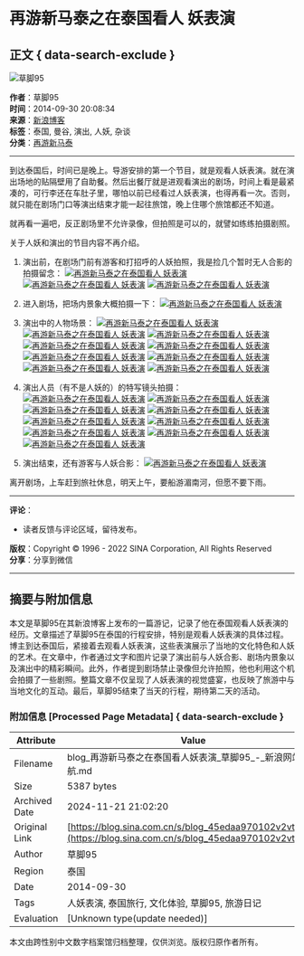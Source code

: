 # 再游新马泰之在泰国看人 妖表演

## 正文 { data-search-exclude }


![草脚95](http://portrait8.sinaimg.cn/1173203607/blog/180)

**作者**：草脚95  
**时间**：2014-09-30 20:08:34  
**来源**：[新浪博客](http://blog.sina.com.cn/u/1173203607)  
**标签**：泰国, 曼谷, 演出, 人妖, 杂谈  
**分类**：[再游新马泰](https://blog.sina.com.cn/s/articlelist_1173203607_3_1.html)

---

到达泰国后，时间已是晚上。导游安排的第一个节目，就是观看人妖表演。就在演出场地的贴隔壁用了自助餐。然后出餐厅就是进观看演出的剧场，时间上看是最紧凑的，可行李还在车肚子里，哪怕以前已经看过人妖表演，也得再看一次。否则，就只能在剧场门口等演出结束才能一起往旅馆，晚上住哪个旅馆都还不知道。

就再看一遍吧，反正剧场里不允许录像，但拍照是可以的，就譬如练练拍摄剧照。

关于人妖和演出的节目内容不再介绍。

1. 演出前，在剧场门前有游客和打招呼的人妖拍照，我是捡几个暂时无人合影的拍摄留念：
   [![再游新马泰之在泰国看人 妖表演](http://s4.sinaimg.cn/mw690/001hoDQPgy6MquMNlD503&690)](http://album.sina.com.cn/pic/001hoDQPgy6MquMNlD503&690) 
   [![再游新马泰之在泰国看人 妖表演](https://simg.sinajs.cn/blog7style/images/common/sg_trans.gif)](http://album.sina.com.cn/pic/001hoDQPgy6MquNN16sdc&690) 
   [![再游新马泰之在泰国看人 妖表演](https://simg.sinajs.cn/blog7style/images/common/sg_trans.gif)](http://album.sina.com.cn/pic/001hoDQPgy6MquNT7kh1d&690)  

2. 进入剧场，把场内景象大概拍摄一下：
   [![再游新马泰之在泰国看人 妖表演](https://simg.sinajs.cn/blog7style/images/common/sg_trans.gif)](http://album.sina.com.cn/pic/001hoDQPgy6MquMMpKRfd&690)

3. 演出中的人物场景：
   [![再游新马泰之在泰国看人 妖表演](https://simg.sinajs.cn/blog7style/images/common/sg_trans.gif)](http://album.sina.com.cn/pic/001hoDQPgy6MquO317v9d&690) 
   [![再游新马泰之在泰国看人 妖表演](https://simg.sinajs.cn/blog7style/images/common/sg_trans.gif)](http://album.sina.com.cn/pic/001hoDQPgy6MquO4Sct9d&690) 
   [![再游新马泰之在泰国看人 妖表演](https://simg.sinajs.cn/blog7style/images/common/sg_trans.gif)](http://album.sina.com.cn/pic/001hoDQPgy6MquOcnlg02&690) 
   [![再游新马泰之在泰国看人 妖表演](https://simg.sinajs.cn/blog7style/images/common/sg_trans.gif)](http://album.sina.com.cn/pic/001hoDQPgy6MquOeg202c&690) 
   [![再游新马泰之在泰国看人 妖表演](https://simg.sinajs.cn/blog7style/images/common/sg_trans.gif)](http://album.sina.com.cn/pic/001hoDQPgy6MquOn9J537&690) 
   [![再游新马泰之在泰国看人 妖表演](https://simg.sinajs.cn/blog7style/images/common/sg_trans.gif)](http://album.sina.com.cn/pic/001hoDQPgy6MquOq3Yzc7&690) 
   [![再游新马泰之在泰国看人 妖表演](https://simg.sinajs.cn/blog7style/images/common/sg_trans.gif)](http://album.sina.com.cn/pic/001hoDQPgy6MquOz8Aaaa&690) 
   [![再游新马泰之在泰国看人 妖表演](https://simg.sinajs.cn/blog7style/images/common/sg_trans.gif)](http://album.sina.com.cn/pic/001hoDQPgy6MquOza5P59&690) 
   [![再游新马泰之在泰国看人 妖表演](https://simg.sinajs.cn/blog7style/images/common/sg_trans.gif)](http://album.sina.com.cn/pic/001hoDQPgy6MquOFPfo1e&690)        

4. 演出人员（有不是人妖的）的特写镜头拍摄：
   [![再游新马泰之在泰国看人 妖表演](https://simg.sinajs.cn/blog7style/images/common/sg_trans.gif)](http://album.sina.com.cn/pic/001hoDQPgy6MquMK3vcea&690) 
   [![再游新马泰之在泰国看人 妖表演](https://simg.sinajs.cn/blog7style/images/common/sg_trans.gif)](http://album.sina.com.cn/pic/001hoDQPgy6MquMK3N842&690) 
   [![再游新马泰之在泰国看人 妖表演](https://simg.sinajs.cn/blog7style/images/common/sg_trans.gif)](http://album.sina.com.cn/pic/001hoDQPgy6MquMKq7Q9e&690) 
   [![再游新马泰之在泰国看人 妖表演](https://simg.sinajs.cn/blog7style/images/common/sg_trans.gif)](http://album.sina.com.cn/pic/001hoDQPgy6MquN1SCFfd&690) 
   [![再游新马泰之在泰国看人 妖表演](https://simg.sinajs.cn/blog7style/images/common/sg_trans.gif)](http://album.sina.com.cn/pic/001hoDQPgy6MquNm6mna3&690) 
   [![再游新马泰之在泰国看人 妖表演](https://simg.sinajs.cn/blog7style/images/common/sg_trans.gif)](http://album.sina.com.cn/pic/001hoDQPgy6MquNsvLhdf&690) 
   [![再游新马泰之在泰国看人 妖表演](https://simg.sinajs.cn/blog7style/images/common/sg_trans.gif)](http://album.sina.com.cn/pic/001hoDQPgy6MquNAVj634&690) 
   [![再游新马泰之在泰国看人 妖表演](https://simg.sinajs.cn/blog7style/images/common/sg_trans.gif)](http://album.sina.com.cn/pic/001hoDQPgy6MquNBUuY08&690) 
   [![再游新马泰之在泰国看人 妖表演](https://simg.sinajs.cn/blog7style/images/common/sg_trans.gif)](http://album.sina.com.cn/pic/001hoDQPgy6MquNN0n2dc&690)        

5. 演出结束，还有游客与人妖合影：
   [![再游新马泰之在泰国看人 妖表演](https://simg.sinajs.cn/blog7style/images/common/sg_trans.gif)](http://album.sina.com.cn/pic/001hoDQPgy6MquOLzw6ba&690)

离开剧场，上车赶到旅社休息，明天上午，要船游湄南河，但愿不要下雨。

---

**评论**：  
- 读者反馈与评论区域，留待发布。

**版权**：Copyright © 1996 - 2022 SINA Corporation, All Rights Reserved  
**分享**：分享到微信  

---

## 摘要与附加信息

<!-- tcd_abstract -->
本文是草脚95在其新浪博客上发布的一篇游记，记录了他在泰国观看人妖表演的经历。文章描述了草脚95在泰国的行程安排，特别是观看人妖表演的具体过程。博主到达泰国后，紧接着去观看人妖表演，这些表演展示了当地的文化特色和人妖的艺术。在文章中，作者通过文字和图片记录了演出前与人妖合影、剧场内景象以及演出中的精彩瞬间。此外，作者提到剧场禁止录像但允许拍照，他也利用这个机会拍摄了一些剧照。整篇文章不仅呈现了人妖表演的视觉盛宴，也反映了旅游中与当地文化的互动。最后，草脚95结束了当天的行程，期待第二天的活动。
<!-- tcd_abstract_end -->

### 附加信息 [Processed Page Metadata] { data-search-exclude }

| Attribute       | Value                                  |
|-----------------|----------------------------------------|
| Filename        | blog_再游新马泰之在泰国看人妖表演_草脚95_-_新浪网站导航.md                             |
| Size            | 5387 bytes                           |
| Archived Date   | 2024-11-21 21:02:20                             |
| Original Link   | [https://blog.sina.com.cn/s/blog_45edaa970102v2vt.html](https://blog.sina.com.cn/s/blog_45edaa970102v2vt.html)                       |
| Author          | 草脚95                               |
| Region          | 泰国                               |
| Date            | 2014-09-30                                 |
| Tags            | 人妖表演, 泰国旅行, 文化体验, 草脚95, 旅游日记                                 |
| Evaluation            | [Unknown type(update needed)]                                 |
<!-- tcd_table_end -->

本文由跨性别中文数字档案馆归档整理，仅供浏览。版权归原作者所有。
